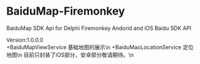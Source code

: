 # BaiduMap-Firemonkey
BaiduMap SDK Api for Delphi Firemonkey 
Andorid and iOS Baidu SDK API

Version:1.0.0.0   
+BaiduMapViewService   基础地图的展示\n
+BaiduMaoLocationService  定位地图\n
目前只封装了iOS部分，安卓部分敬请期待。\n
